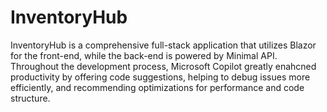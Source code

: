 # InventoryHub
InventoryHub is a comprehensive full-stack application that utilizes Blazor for the front-end, while the back-end is powered by Minimal API. Throughout the development process, Microsoft Copilot greatly enahcned productivity by offering code suggestions, helping to debug issues more efficiently, and recommending optimizations for performance and code structure.
